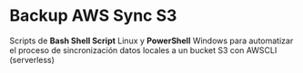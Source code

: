 # Backup AWS Sync S3
Scripts de **Bash Shell Script** Linux y **PowerShell** Windows para automatizar el proceso de sincronización datos locales a un bucket S3 con AWSCLI (serverless)